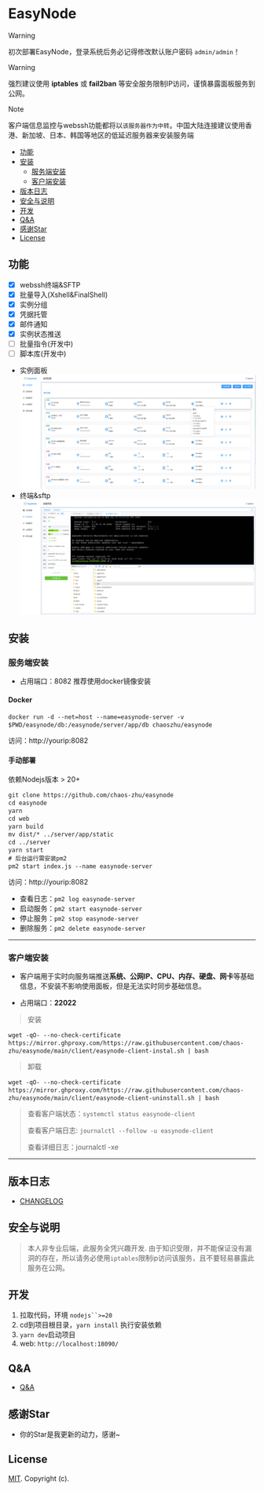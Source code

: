 # EasyNode

> [!WARNING]
> 初次部署EasyNode，登录系统后务必记得修改默认账户密码 `admin/admin`！

> [!WARNING]
> 强烈建议使用 **iptables** 或 **fail2ban** 等安全服务限制IP访问，谨慎暴露面板服务到公网。

> [!NOTE]
> 客户端信息监控与webssh功能都将以`该服务器作为中转`。中国大陆连接建议使用香港、新加坡、日本、韩国等地区的低延迟服务器来安装服务端

  - [功能](#功能)
  - [安装](#安装指南)
    - [服务端安装](#服务端安装)
    - [客户端安装](#客户端安装)
  - [版本日志](#版本日志)
  - [安全与说明](#安全与说明)
  - [开发](#开发)
  - [Q&A](#qa)
  - [感谢Star](#感谢star)
  - [License](#license)

## 功能

- [x] webssh终端&SFTP
- [x] 批量导入(Xshell&FinalShell)
- [x] 实例分组
- [x] 凭据托管
- [x] 邮件通知
- [x] 实例状态推送
- [ ] 批量指令(开发中)
- [ ] 脚本库(开发中)

- 实例面板
![实例面板](./doc_images/v2.0-1.jpg)
- 终端&sftp
![终端&sftp](./doc_images/v2.0-2.jpg)

## 安装

### 服务端安装

- 占用端口：8082  推荐使用docker镜像安装

#### Docker

```shell
docker run -d --net=host --name=easynode-server -v $PWD/easynode/db:/easynode/server/app/db chaoszhu/easynode
```
访问：http://yourip:8082

#### 手动部署

依赖Nodejs版本 > 20+

```shell
git clone https://github.com/chaos-zhu/easynode
cd easynode
yarn
cd web
yarn build
mv dist/* ../server/app/static
cd ../server
yarn start
# 后台运行需安装pm2
pm2 start index.js --name easynode-server
```

访问：http://yourip:8082

- 查看日志：`pm2 log easynode-server`
- 启动服务：`pm2 start easynode-server`
- 停止服务：`pm2 stop easynode-server`
- 删除服务：`pm2 delete easynode-server`

---

### 客户端安装

- 客户端用于实时向服务端推送**系统、公网IP、CPU、内存、硬盘、网卡**等基础信息，不安装不影响使用面板，但是无法实时同步基础信息。

- 占用端口：**22022**

> 安装

```shell
wget -qO- --no-check-certificate https://mirror.ghproxy.com/https://raw.githubusercontent.com/chaos-zhu/easynode/main/client/easynode-client-instal.sh | bash
```

> 卸载

```shell
wget -qO- --no-check-certificate https://mirror.ghproxy.com/https://raw.githubusercontent.com/chaos-zhu/easynode/main/client/easynode-client-uninstall.sh | bash
```

> 查看客户端状态：`systemctl status easynode-client`
>
> 查看客户端日志: `journalctl --follow -u easynode-client`
>
> 查看详细日志：journalctl -xe

---

## 版本日志

- [CHANGELOG](./CHANGELOG.md)

## 安全与说明

> 本人非专业后端，此服务全凭兴趣开发. 由于知识受限，并不能保证没有漏洞的存在，所以请务必使用`iptables`限制ip访问该服务，且不要轻易暴露此服务在公网。

## 开发

1. 拉取代码，环境 `nodejs``>=20`
2. cd到项目根目录，`yarn install` 执行安装依赖
3. `yarn dev`启动项目
4. web: `http://localhost:18090/`

## Q&A

- [Q&A](./Q%26A.md)

## 感谢Star

- 你的Star是我更新的动力，感谢~

## License

[MIT](LICENSE). Copyright (c).
